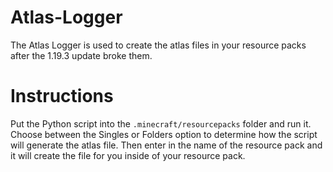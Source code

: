 # Atlas-Logger
The Atlas Logger is used to create the atlas files in your resource packs after the 1.19.3 update broke them.

# Instructions
Put the Python script into the `.minecraft/resourcepacks` folder and run it. Choose between the Singles or Folders option to determine how the script will generate the atlas file. Then enter in the name of the resource pack and it will create the file for you inside of your resource pack.